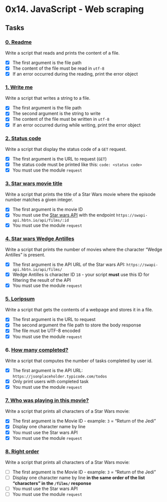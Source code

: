 # 0x14. JavaScript - Web scraping

## Tasks
### [0. Readme](./0-readme.js)
Write a script that reads and prints the content of a file.

- [x] The first argument is the file path
- [x] The content of the file must be read in `utf-8`
- [x] If an error occurred during the reading, print the error object

### [1. Write me](./1-writeme.js)
Write a script that writes a string to a file.

- [x] The first argument is the file path
- [x] The second argument is the string to write
- [x] The content of the file must be written in `utf-8`
- [x] If an error occurred during while writing, print the error object

### [2. Status code](./2-statuscode.js)
Write a script that display the status code of a `GET` request.

- [x] The first argument is the URL to request (`GET`)
- [x] The status code must be printed like this: `code: <status code>`
- [x] You must use the module `request`

### [3. Star wars movie title](./3-starwars_title.js)
Write a script that prints the title of a Star Wars movie where the episode number matches a given integer.

- [x] The first argument is the movie ID
- [x] You must use the [Star wars API](https://alx-intranet.hbtn.io/rltoken/YMr5jJ8pkuJCZDTyIWc7Aw) with the endpoint `https://swapi-api.hbtn.io/api/films/:id`
- [x] You must use the module `request`

### [4. Star wars Wedge Antilles](./4-starwars_count.js)
Write a script that prints the number of movies where the character “Wedge Antilles” is present.

- [x] The first argument is the API URL of the Star wars API: `https://swapi-api.hbtn.io/api/films/`
- [x] Wedge Antilles is character ID `18` - your script **must** use this ID for filtering the result of the API
- [x] You must use the module `request`

### [5. Loripsum](./5-request_store.js)
Write a script that gets the contents of a webpage and stores it in a file.

- [x] The first argument is the URL to request
- [x] The second argument the file path to store the body response
- [x] The file must be UTF-8 encoded
- [x] You must use the module `request`

### 6. [How many completed?](./6-completed_tasks.js)
Write a script that computes the number of tasks completed by user id.

- [x] The first argument is the API URL: `https://jsonplaceholder.typicode.com/todos`
- [x] Only print users with completed task
- [x] You must use the module `request`

### [7. Who was playing in this movie?](./100-starwars_characters.js)
Write a script that prints all characters of a Star Wars movie:

- [x] The first argument is the Movie ID - example: `3` = “Return of the Jedi”
- [x] Display one character name by line
- [x] You must use the Star wars API
- [x] You must use the module `request`

### [8. Right order](./)
Write a script that prints all characters of a Star Wars movie:

- [ ] The first argument is the Movie ID - example: `3` = “Return of the Jedi”
- [ ] Display one character name by line **in the same order of the list “characters” in the `/films/` response**
- [ ] You must use the Star wars API
- [ ] You must use the module `request`